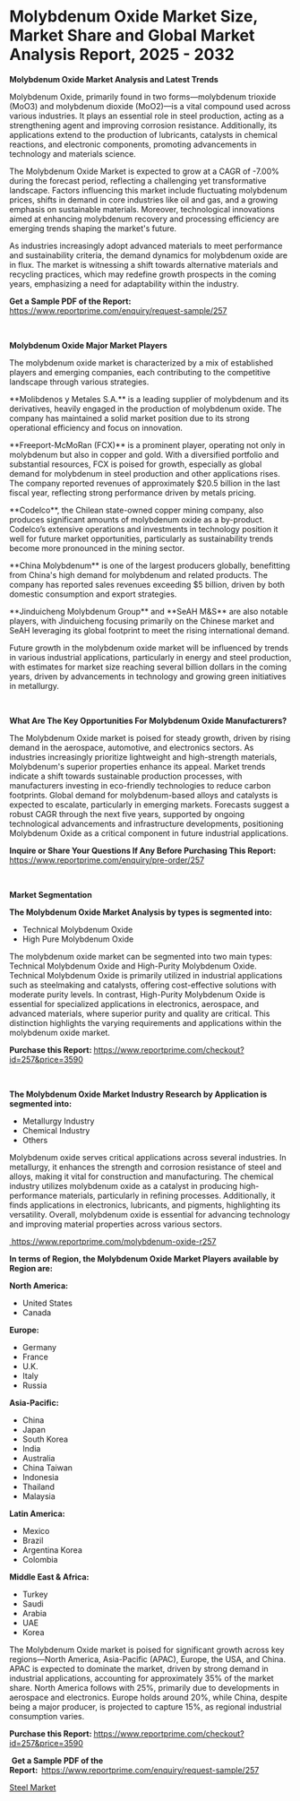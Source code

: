 <p><h1>Molybdenum Oxide Market Size, Market Share and Global Market Analysis Report, 2025 - 2032</h1></p><p><strong>Molybdenum Oxide Market Analysis and Latest Trends</strong></p>
<p><p>Molybdenum Oxide, primarily found in two forms—molybdenum trioxide (MoO3) and molybdenum dioxide (MoO2)—is a vital compound used across various industries. It plays an essential role in steel production, acting as a strengthening agent and improving corrosion resistance. Additionally, its applications extend to the production of lubricants, catalysts in chemical reactions, and electronic components, promoting advancements in technology and materials science.</p><p>The Molybdenum Oxide Market is expected to grow at a CAGR of -7.00% during the forecast period, reflecting a challenging yet transformative landscape. Factors influencing this market include fluctuating molybdenum prices, shifts in demand in core industries like oil and gas, and a growing emphasis on sustainable materials. Moreover, technological innovations aimed at enhancing molybdenum recovery and processing efficiency are emerging trends shaping the market's future. </p><p>As industries increasingly adopt advanced materials to meet performance and sustainability criteria, the demand dynamics for molybdenum oxide are in flux. The market is witnessing a shift towards alternative materials and recycling practices, which may redefine growth prospects in the coming years, emphasizing a need for adaptability within the industry.</p></p>
<p><strong>Get a Sample PDF of the Report:&nbsp;</strong> <a href="https://www.reportprime.com/enquiry/request-sample/257?utm_campaign=2440&utm_medium=2&utm_source=Github&utm_content=ia&utm_term=18032025&utm_id=molybdenum-oxide">https://www.reportprime.com/enquiry/request-sample/257</a></p>
<p>&nbsp;</p>
<p><strong>Molybdenum Oxide Major Market Players</strong></p>
<p><p>The molybdenum oxide market is characterized by a mix of established players and emerging companies, each contributing to the competitive landscape through various strategies.</p><p>**Molibdenos y Metales S.A.** is a leading supplier of molybdenum and its derivatives, heavily engaged in the production of molybdenum oxide. The company has maintained a solid market position due to its strong operational efficiency and focus on innovation.</p><p>**Freeport-McMoRan (FCX)** is a prominent player, operating not only in molybdenum but also in copper and gold. With a diversified portfolio and substantial resources, FCX is poised for growth, especially as global demand for molybdenum in steel production and other applications rises. The company reported revenues of approximately $20.5 billion in the last fiscal year, reflecting strong performance driven by metals pricing.</p><p>**Codelco**, the Chilean state-owned copper mining company, also produces significant amounts of molybdenum oxide as a by-product. Codelco’s extensive operations and investments in technology position it well for future market opportunities, particularly as sustainability trends become more pronounced in the mining sector.</p><p>**China Molybdenum** is one of the largest producers globally, benefitting from China's high demand for molybdenum and related products. The company has reported sales revenues exceeding $5 billion, driven by both domestic consumption and export strategies.</p><p>**Jinduicheng Molybdenum Group** and **SeAH M&S** are also notable players, with Jinduicheng focusing primarily on the Chinese market and SeAH leveraging its global footprint to meet the rising international demand.</p><p>Future growth in the molybdenum oxide market will be influenced by trends in various industrial applications, particularly in energy and steel production, with estimates for market size reaching several billion dollars in the coming years, driven by advancements in technology and growing green initiatives in metallurgy.</p></p>
<p>&nbsp;</p>
<p><strong>What Are The Key Opportunities For Molybdenum Oxide Manufacturers?</strong></p>
<p><p>The Molybdenum Oxide market is poised for steady growth, driven by rising demand in the aerospace, automotive, and electronics sectors. As industries increasingly prioritize lightweight and high-strength materials, Molybdenum's superior properties enhance its appeal. Market trends indicate a shift towards sustainable production processes, with manufacturers investing in eco-friendly technologies to reduce carbon footprints. Global demand for molybdenum-based alloys and catalysts is expected to escalate, particularly in emerging markets. Forecasts suggest a robust CAGR through the next five years, supported by ongoing technological advancements and infrastructure developments, positioning Molybdenum Oxide as a critical component in future industrial applications.</p></p>
<p><strong>Inquire or Share Your Questions If Any Before Purchasing This Report:</strong> <a href="https://www.reportprime.com/enquiry/pre-order/257?utm_campaign=2440&utm_medium=2&utm_source=Github&utm_content=ia&utm_term=18032025&utm_id=molybdenum-oxide">https://www.reportprime.com/enquiry/pre-order/257</a></p>
<p>&nbsp;</p>
<p><strong>Market Segmentation</strong></p>
<p><strong>The Molybdenum Oxide Market Analysis by types is segmented into:</strong></p>
<p><ul><li>Technical Molybdenum Oxide</li><li>High Pure Molybdenum Oxide</li></ul></p>
<p><p>The molybdenum oxide market can be segmented into two main types: Technical Molybdenum Oxide and High-Purity Molybdenum Oxide. Technical Molybdenum Oxide is primarily utilized in industrial applications such as steelmaking and catalysts, offering cost-effective solutions with moderate purity levels. In contrast, High-Purity Molybdenum Oxide is essential for specialized applications in electronics, aerospace, and advanced materials, where superior purity and quality are critical. This distinction highlights the varying requirements and applications within the molybdenum oxide market.</p></p>
<p><strong>Purchase this Report:&nbsp;</strong><a href="https://www.reportprime.com/checkout?id=257&price=3590&utm_campaign=2440&utm_medium=2&utm_source=Github&utm_content=ia&utm_term=18032025&utm_id=molybdenum-oxide">https://www.reportprime.com/checkout?id=257&price=3590</a></p>
<p>&nbsp;</p>
<p><strong>The Molybdenum Oxide Market Industry Research by Application is segmented into:</strong></p>
<p><ul><li>Metallurgy Industry</li><li>Chemical Industry</li><li>Others</li></ul></p>
<p><p>Molybdenum oxide serves critical applications across several industries. In metallurgy, it enhances the strength and corrosion resistance of steel and alloys, making it vital for construction and manufacturing. The chemical industry utilizes molybdenum oxide as a catalyst in producing high-performance materials, particularly in refining processes. Additionally, it finds applications in electronics, lubricants, and pigments, highlighting its versatility. Overall, molybdenum oxide is essential for advancing technology and improving material properties across various sectors.</p></p>
<p><a href="https://www.reportprime.com/molybdenum-oxide-r257?utm_campaign=2440&utm_medium=2&utm_source=Github&utm_content=ia&utm_term=18032025&utm_id=molybdenum-oxide">&nbsp;https://www.reportprime.com/molybdenum-oxide-r257</a></p>
<p><strong>In terms of Region, the Molybdenum Oxide Market Players available by Region are:</strong></p>
<p>
    <p> <strong> North America: </strong>
        <ul>
            <li>United States</li>
            <li>Canada</li>
        </ul>
        </p> 
    <p> <strong> Europe: </strong>
        <ul>
            <li>Germany</li>
            <li>France</li>
            <li>U.K.</li>
            <li>Italy</li>
            <li>Russia</li>
        </ul>
        </p> 
    <p> <strong> Asia-Pacific: </strong>
        <ul>
            <li>China</li>
            <li>Japan</li>
            <li>South Korea</li>
            <li>India</li>
            <li>Australia</li>
            <li>China Taiwan</li>
            <li>Indonesia</li>
            <li>Thailand</li>
            <li>Malaysia</li>
        </ul>
        </p> 
    <p> <strong> Latin America: </strong>
        <ul>
            <li>Mexico</li>
            <li>Brazil</li>
            <li>Argentina Korea</li>
            <li>Colombia</li>
        </ul>
        </p> 
    <p> <strong> Middle East & Africa: </strong>
        <ul>
            <li>Turkey</li>
            <li>Saudi</li>
            <li>Arabia</li>
            <li>UAE</li>
            <li>Korea</li>
        </ul>
    </p>
    </p>
<p><p>The Molybdenum Oxide market is poised for significant growth across key regions—North America, Asia-Pacific (APAC), Europe, the USA, and China. APAC is expected to dominate the market, driven by strong demand in industrial applications, accounting for approximately 35% of the market share. North America follows with 25%, primarily due to developments in aerospace and electronics. Europe holds around 20%, while China, despite being a major producer, is projected to capture 15%, as regional industrial consumption varies.</p></p>
<p><strong>Purchase this Report: </strong><a href="https://www.reportprime.com/checkout?id=257&price=3590&utm_campaign=2440&utm_medium=2&utm_source=Github&utm_content=ia&utm_term=18032025&utm_id=molybdenum-oxide">https://www.reportprime.com/checkout?id=257&price=3590</a></p>
<p>&nbsp;<strong>Get a Sample PDF of the Report:&nbsp;&nbsp;</strong><a href="https://www.reportprime.com/enquiry/request-sample/257?utm_campaign=2440&utm_medium=2&utm_source=Github&utm_content=ia&utm_term=18032025&utm_id=molybdenum-oxide">https://www.reportprime.com/enquiry/request-sample/257</a></p>
<p><strong></strong></p>
<p><p><a href="https://github.com/hillsmyung726/Market-Research-Report-List-1/blob/main/steel-market.md?utm_campaign=2440&utm_medium=2&utm_source=Github&utm_content=ia&utm_term=18032025&utm_id=molybdenum-oxide">Steel Market</a></p></p>